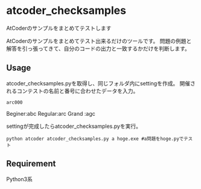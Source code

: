 # atcoder_checksamples
AtCoderのサンプルをまとめてテストします

AtCoderのサンプルをまとめてテスト出来るだけのツールです。
問題の例題と解答を引っ張ってきて、自分のコードの出力と一致するかだけを判断します。

## Usage
atcoder_checksamples.pyを取得し、同じフォルダ内にsettingを作成。
開催されるコンテストの名前と番号に合わせたデータを入力。
```setting
arc000
```
Beginer:abc
Regular:arc
Grand  :agc

settingが完成したらatcoder_checksamples.pyを実行。
```
python atcoder atcoder_checksamples.py a hoge.exe #a問題をhoge.pyでテスト
```

## Requirement
Python3系

